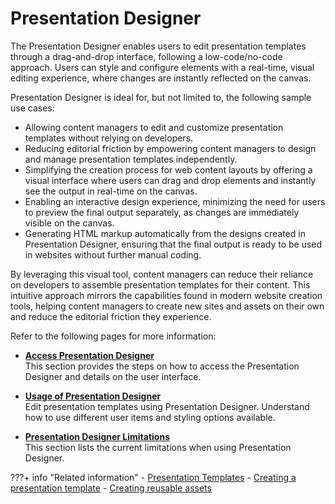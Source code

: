 # Presentation Designer

The Presentation Designer enables users to edit presentation templates through a drag-and-drop interface, following a low-code/no-code approach. Users can style and configure elements with a real-time, visual editing experience, where changes are instantly reflected on the canvas.

Presentation Designer is ideal for, but not limited to, the following sample use cases:

-  Allowing content managers to edit and customize presentation templates without relying on developers.
-  Reducing editorial friction by empowering content managers to design and manage presentation templates independently.
-  Simplifying the creation process for web content layouts by offering a visual interface where users can drag and drop elements and instantly see   the output in real-time on the canvas.
-  Enabling an interactive design experience, minimizing the need for users to preview the final output separately, as changes are immediately visible on the canvas.
-  Generating HTML markup automatically from the designs created in Presentation Designer, ensuring that the final output is ready to be used in websites without further manual coding.

By leveraging this visual tool, content managers can reduce their reliance on developers to assemble presentation templates for their content. This intuitive approach mirrors the capabilities found in modern website creation tools, helping content managers to create new sites and assets on their own and reduce the editorial friction they experience.


Refer to the following pages for more information:

- **[Access Presentation Designer](../presentation_designer/access/index.md)**<br>
This section provides the steps on how to access the Presentation Designer and details on the user interface.

- **[Usage of Presentation Designer](../presentation_designer/usage/index.md)**<br>
Edit presentation templates using Presentation Designer. Understand how to use different user items and styling options available.

- **[Presentation Designer Limitations](../presentation_designer/limitations/index.md)**<br>
This section lists the current limitations when using Presentation Designer.

???+ info "Related information"
    - [Presentation Templates](../../../build_sites/create_sites/create_reusable_assets/presentation_template/index.md)
    - [Creating a presentation template](../../../manage_content/wcm_authoring/authoring_portlet/content_management_artifacts/wcm_dev_pres-temp.md)
    - [Creating reusable assets](../../../build_sites/create_sites/create_reusable_assets/index.md)
